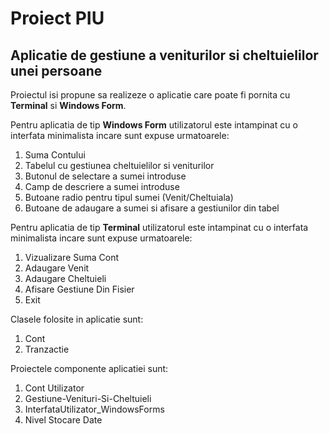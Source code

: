 # Proiect PIU
## Aplicatie de gestiune a veniturilor si cheltuielilor unei persoane

Proiectul isi propune sa realizeze o aplicatie care poate fi pornita cu **Terminal** si **Windows Form**.

Pentru aplicatia de tip **Windows Form** utilizatorul este intampinat cu o interfata minimalista incare sunt expuse urmatoarele:

1. Suma Contului
2. Tabelul cu gestiunea cheltuielilor si veniturilor
3. Butonul de selectare a sumei introduse
4. Camp de descriere a sumei introduse
5. Butoane radio pentru tipul sumei (Venit/Cheltuiala)
6. Butoane de adaugare a sumei si afisare a gestiunilor din tabel

Pentru aplicatia de tip **Terminal** utilizatorul este intampinat cu o interfata minimalista incare sunt expuse urmatoarele:

1. Vizualizare Suma Cont
2. Adaugare Venit
3. Adaugare Cheltuieli
4. Afisare Gestiune Din Fisier
5. Exit

Clasele folosite in aplicatie sunt:

1. Cont
2. Tranzactie

Proiectele componente aplicatiei sunt:

1. Cont Utilizator
2. Gestiune-Venituri-Si-Cheltuieli
3. InterfataUtilizator_WindowsForms
4. Nivel Stocare Date

